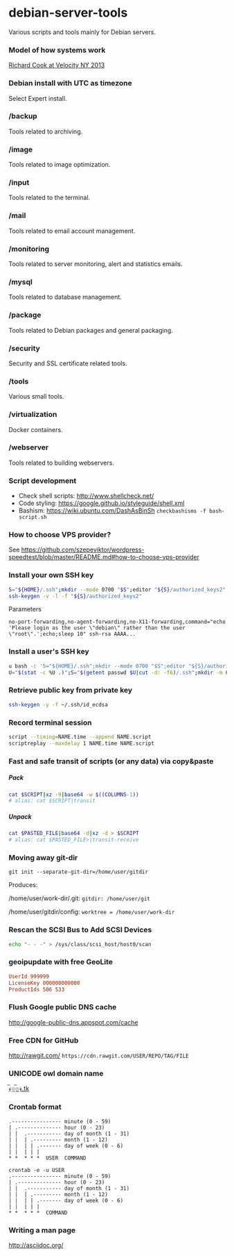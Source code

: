 debian-server-tools
===================

Various scripts and tools mainly for Debian servers.

### Model of how systems work

[Richard Cook at Velocity NY 2013](https://youtu.be/PGLYEDpNu60?t=5m44s)

### Debian install with UTC as timezone

Select Expert install.

### /backup

Tools related to archiving.

### /image

Tools related to image optimization.

### /input

Tools related to the terminal.

### /mail

Tools related to email account management.

### /monitoring

Tools related to server monitoring, alert and statistics emails.

### /mysql

Tools related to database management.

### /package

Tools related to Debian packages and general packaging.

### /security

Security and SSL certificate related tools.

### /tools

Various small tools.

### /virtualization

Docker containers.

### /webserver

Tools related to building webservers.

### Script development

- Check shell scripts: http://www.shellcheck.net/
- Code styling: https://google.github.io/styleguide/shell.xml
- Bashism: https://wiki.ubuntu.com/DashAsBinSh `checkbashisms -f bash-script.sh`

### How to choose VPS provider?

See https://github.com/szepeviktor/wordpress-speedtest/blob/master/README.md#how-to-choose-vps-provider

### Install your own SSH key

```bash
S="${HOME}/.ssh";mkdir --mode 0700 "$S";editor "${S}/authorized_keys2"
ssh-keygen -v -l -f "${S}/authorized_keys2"
```

Parameters

```
no-port-forwarding,no-agent-forwarding,no-X11-forwarding,command="echo 'Please login as the user \"debian\" rather than the user \"root\".';echo;sleep 10" ssh-rsa AAAA...
```

### Install a user's SSH key

```bash
u bash -c 'S="${HOME}/.ssh";mkdir --mode 0700 "$S";editor "${S}/authorized_keys2"'
U="$(stat -c %U .)";S="$(getent passwd $U|cut -d: -f6)/.ssh";mkdir -m 0700 "$S";editor "${S}/authorized_keys2";chown -R $U:$U "$S"
```

### Retrieve public key from private key

```bash
ssh-keygen -y -f ~/.ssh/id_ecdsa
```

### Record terminal session

```bash
script --timing=NAME.time --append NAME.script
scriptreplay --maxdelay 1 NAME.time NAME.script
```

### Fast and safe transit of scripts (or any data) via copy&paste

##### Pack

```bash
cat $SCRIPT|xz -9|base64 -w $((COLUMNS-1))
# alias: cat $SCRIPT|transit
```

##### Unpack

```bash
cat $PASTED_FILE|base64 -d|xz -d > $SCRIPT
# alias: cat $PASTED_FILE>|transit-receive
```

### Moving away git-dir

`git init --separate-git-dir=/home/user/gitdir`

Produces:

/home/user/work-dir/.git: `gitdir: /home/user/git`

/home/user/gitdir/config: `worktree = /home/user/work-dir`

### Rescan the SCSI Bus to Add SCSI Devices

```bash
echo "- - -" > /sys/class/scsi_host/host0/scan
```

### geoipupdate with free GeoLite

```ini
UserId 999999
LicenseKey 000000000000
ProductIds 506 533
```

### Flush Google public DNS cache

http://google-public-dns.appspot.com/cache

### Free CDN for GitHub

http://rawgit.com/ `https://cdn.rawgit.com/USER/REPO/TAG/FILE`

### UNICODE owl domain name

[﴾͡๏̯͡๏﴿.tk](http://xn--wta3hb403ica11187ama.tk/)

### Crontab format

```
.---------------- minute (0 - 59)
| .-------------- hour (0 - 23)
| |  .----------- day of month (1 - 31)
| |  | .--------- month (1 - 12)
| |  | | .------- day of week (0 - 6)
| |  | | |
* *  * * *  USER  COMMAND
```

```
crontab -e -u USER
.---------------- minute (0 - 59)
| .-------------- hour (0 - 23)
| |  .----------- day of month (1 - 31)
| |  | .--------- month (1 - 12)
| |  | | .------- day of week (0 - 6)
| |  | | |
* *  * * *  COMMAND
```

### Writing a man page

http://asciidoc.org/
